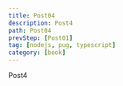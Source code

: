 ```yaml
---
title: Post04
description: Post4
path: Post04
prevStep: [Post01]
tag: [nodejs, pug, typescript]
category: [book]
---
```


Post4
